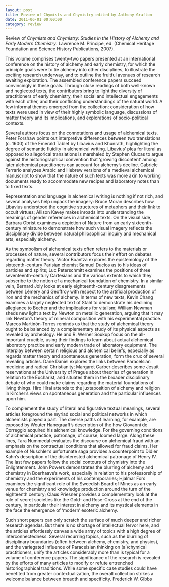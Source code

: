 ```yaml
---
layout: post 
title: Review of Chymists and Chymistry edited by Anthony Grafton
date: 2011-06-01 00:00:00
category: review
---
```


Review of _Chymists and Chymistry: Studies in the History of Alchemy and Early Modern Chemistry_. Lawrence M. Principe, ed. (Chemical Heritage Foundation and Science History Publications, 2007). 

This volume comprises twenty-two papers presented at an international conference on the history of alchemy and early chemistry, for which the principle goals were to tie alchemy into other disciplines, to illustrate the exciting research underway, and to outline the fruitful avenues of research awaiting exploration. The assembled conference papers succeed convincingly in these goals. Through close readings of both well-known and neglected texts, the contributors bring to light the diversity of practitioners of early chemistry, their social and intellectual engagements with each other, and their conflicting understandings of the natural world. A few informal themes emerged from the collection: consideration of how texts were used in view of their highly symbolic language, discussions of matter theory and its implications, and explorations of socio-political contexts.

Several authors focus on the connotations and usage of alchemical texts. Peter Forshaw points out interpretive differences between two translations (c. 1600) of the Emerald Tablet by Libavius and Khunrath, highlighting the degree of semantic fluidity in alchemical writing. Libavius’ plea for literal as opposed to allegorical translations is marshaled by Stephen Clucas to argue against the historiographical convention that ‘growing discontent’ among later alchemical practitioners can account for alchemy’s decline. Gabriele Ferrario analyzes Arabic and Hebrew versions of a medieval alchemical manuscript to show that the nature of such texts was more akin to working documents ready to accommodate new recipes and laboratory notes than to fixed texts.

Representation and language in alchemical writing is nothing if not rich, and several analyses help unpack the imagery: Bruce Moran describes how Libavius understood the cognitive structures of metaphors and their link to occult virtues; Allison Kavey makes inroads into understanding the meanings of gender references in alchemical texts. On the visual side, Barbara Obrist examines a depiction of Nature from an early sixteenth-century miniature to demonstrate how such visual imagery reflects the disciplinary divide between natural philosophical inquiry and mechanical arts, especially alchemy.

As the symbolism of alchemical texts often refers to the materials or processes of nature, several contributors focus their effort on debates regarding matter theory. Victor Boantza explores the epistemology of the sixteenth-century Parisian chemist Samuel Duclos as to his ideas of particles and spirits; Luc Peterschmitt examines the positions of three seventeenth-century Cartesians and the various extents to which they subscribe to the notion of a mechanical foundation of chemistry. In a similar vein, Bernard Joly looks at early eighteenth-century disagreements between Lémery and Geoffroy with respect to the artificial production of iron and the mechanics of alchemy. In terms of new texts, Kevin Chang examines a largely neglected text of Stahl to demonstrate his declining allegiance to Becher and the implications for vitalism; William Newman sheds new light a text by Newton on metallic generation, arguing that it may link Newton’s theory of mineral composition with his experimental practice. Marcos Martinón-Torres reminds us that the study of alchemical theory ought to be balanced by a complementary study of its physical aspects as revealed by archeology. He and R. Werner Soukup focus on the all-important crucible, using their findings to learn about actual alchemical laboratory practice and early modern trade of laboratory equipment. 
The interplay between certain religious and alchemical beliefs, especially as regards matter theory and spontaneous generation, form the crux of several revealing articles. Dane Daniel explores the links between Paracelsian medicine and radical Christianity; Margaret Garber describes some Jesuit reservations at the University of Prague about theories of generation in relation to the Eucharist, and situates them in the broader disciplinary debate of who could make claims regarding the material foundations of living things. Hiro Hirai attends to the juxtaposition of alchemy and religion in Kircher’s views on spontaneous generation and the particular influences upon him.

To complement the study of literal and figurative textual meanings, several articles foreground the myriad social and political networks in which alchemists played a part. The diverse paths of learning, for example, are exposed by Wouter Hanegraaff’s description of the how Giovanni de Correggio acquired his alchemical knowledge. For the governing conditions of alchemical practice, patronage, of course, loomed large. Along these lines, Tara Nummedal evaluates the discourse on alchemical fraud with an emphasis on the contractual conditions that allowed for fraud claims. Her example of Nuschler’s unfortunate saga provides a counterpoint to Didier Kahn’s description of the disinterested alchemical patronage of Henry IV. The last few papers follow the social contours of chymistry into the Enlightenment. John Powers demonstrates the blurring of alchemy and chemistry in Boerhaave’s work, especially in relation to his professorship of chemistry and the experiments of his contemporaries; Hjalmar Fors examines the significant role of the Sweedish Board of Mines as an early venue for chemistry and knowledge production around the turn of the eighteenth century; Claus Priesner provides a complementary look at the role of secret societies like the Gold- and Rose-Cross at the end of the century, in particular their interest in alchemy and its mystical elements in the face the emergence of ‘modern’ esoteric alchemy.

Such short papers can only scratch the surface of much deeper and richer research agendas. But there is no shortage of intellectual fervor here, and the articles effortlessly canvas a wide array of topics with a high degree of interconnectedness. Several recurring topics, such as the blurring of disciplinary boundaries (often between alchemy, chemistry, and physics), and the variegated influence of Paracelsian thinking on (al)chymical practitioners, unify the articles considerably more than is typical for a volume of conference papers. The significance of the research is revealed by the efforts of many articles to modify or refute entrenched historiographical traditions. While some specific case studies could have benefited from greater contextualization, the overall collection strikes a welcome balance between breadth and specificity. 
Frederick W. Gibbs
